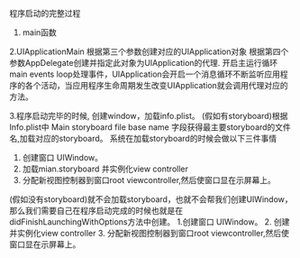 程序启动的完整过程

1. main函数

2.UIApplicationMain
根据第三个参数创建对应的UIApplication对象
根据第四个参数AppDelegate创建并指定此对象为UIApplication的代理.
开启主运行循环 main events loop处理事件，UIApplication会开启一个消息循环不断监听应用程序的各个活动，当应用程序生命周期发生改变UIApplication就会调用代理对应的方法。

3.程序启动完毕的时候, 创建window，加载info.plist。
(假如有storyboard)根据Info.plist中 Main storyboard file base name 字段获得最主要storyboard的文件名,加载对应的storyboard。
系统在加载storyboard的时候会做以下三件事情
1. 创建窗口 UIWindow。
2. 加载mian.storyboard 并实例化view controller
3. 分配新视图控制器到窗口root viewcontroller,然后使窗口显在示屏幕上。

(假如没有storyboard)就不会加载storyboard，也就不会帮我们创建UIWindow，那么我们需要自己在程序启动完成的时候也就是在didFinishLaunchingWithOptions方法中创建。
1.创建窗口 UIWindow。
2. 创建并实例化view controller
3. 分配新视图控制器到窗口root viewcontroller,然后使窗口显在示屏幕上。








